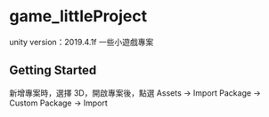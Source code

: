 # game_littleProject

unity version：2019.4.1f
一些小遊戲專案

## Getting Started

新增專案時，選擇 3D，開啟專案後，點選 Assets -> Import Package -> Custom Package -> Import
